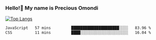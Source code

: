 ### Hello!👋 My name is Precious Omondi 

[![Top Langs](https://github-readme-stats.vercel.app/api/top-langs/?username=Presho99&langs_count=8&theme=dark)](https://github.com/Presho99/github-readme-stats)



<!--START_SECTION:waka-->

```txt
JavaScript   57 mins         █████████████████████░░░░   83.96 %
CSS          11 mins         ████░░░░░░░░░░░░░░░░░░░░░   16.04 %
```

<!--END_SECTION:waka-->

